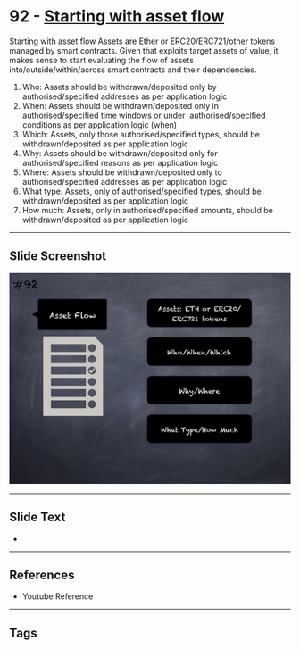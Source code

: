 
# 92 - [Starting with asset flow](./Starting%20with%20asset%20flow.md)

Starting with asset flow Assets are Ether or ERC20/ERC721/other tokens managed by smart contracts. Given that exploits target assets of value, it makes sense to start evaluating the flow of assets into/outside/within/across smart contracts and their dependencies.


1.  Who: Assets should be withdrawn/deposited only by authorised/specified addresses as per application logic
2.  When: Assets should be withdrawn/deposited only in authorised/specified time windows or under  authorised/specified  conditions as per application logic (when)
3.  Which: Assets, only those authorised/specified types, should be withdrawn/deposited as per application logic
4.  Why: Assets should be withdrawn/deposited only for authorised/specified reasons as per application logic
5.  Where: Assets should be withdrawn/deposited only to authorised/specified addresses as per application logic
6.  What type: Assets, only of authorised/specified types, should be withdrawn/deposited as per application logic
7.  How much: Assets, only in authorised/specified amounts, should be withdrawn/deposited as per application logic


___
## Slide Screenshot
![092.png](../../images/6.%20Audit%20Techniques%20and%20Tools%20101/092.png)
___
## Slide Text
- 
___
## References
- Youtube Reference
___
## Tags
